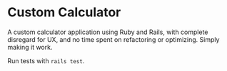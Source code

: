 # Custom Calculator

A custom calculator application using Ruby and Rails, with complete disregard for UX, and no time spent on refactoring or optimizing. Simply making it work.

Run tests with `rails test`.
